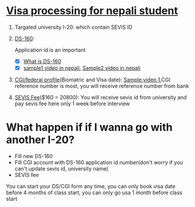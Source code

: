 # [Visa processing for nepali student](https://www.ustraveldocs.com/np/)

1. Targated university I-20: which contain SEVIS ID

2. [DS-160](https://ceac.state.gov/genniv/): 
    
    Application id is an important
    
    - [X] [What is DS-160](https://travel.state.gov/content/travel/en/us-visas/visa-information-resources/forms/ds-160-online-nonimmigrant-visa-application.html#:~:text=The%20DS%2D160%2C%20Online%20Nonimmigrant,State%20website%20via%20the%20Internet.)
    - [X] [sample1 video in nepali](https://www.youtube.com/watch?v=knWOYuXb4uQ), [Sample2 video in nepali](https://www.youtube.com/watch?v=MJy3WpPSexw)

3. [CGI/federal profile](https://cgifederal.secure.force.com/)(Biomatric and Visa date): [Sample video 1](https://www.youtube.com/watch?v=L2nIsglCRag),CGI reference number is most, you will receive reference number from bank


4. [SEVIS Fee](https://www.fmjfee.com/i901fee/index.html)($160 = 20800): You will receive sevis id from university and pay sevis fee here only 1 week before interview
 

# What happen if if I wanna go with another I-20?

* Fill new DS-160
* Fill CGI account with DS-160 application id number(don't worry if you can't update sevis id, university name)
* SEVIS fee



You can start your DS/CGI form any time, you can only book visa date before 4 months of class start, you can only go usa 1 month before class start
